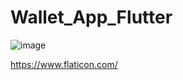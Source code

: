 # Wallet_App_Flutter


![image](https://user-images.githubusercontent.com/107684179/189342156-d81309cd-0d3a-4da9-a94a-3756c6a9f20f.png)


https://www.flaticon.com/
